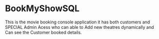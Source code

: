 # BookMyShowSQL
This is the movie booking console application
it has both customers and SPECIAL Admin Acess who can able to Add new theatres dynamically and Can see the Customer booked details.
